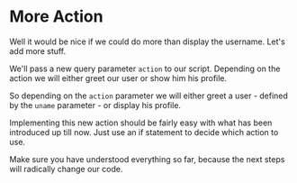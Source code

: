 More Action
===

Well it would be nice if we could do more than display the username. Let's add more stuff.

We'll pass a new query parameter `action` to our script. Depending on the action we will
either greet our user or show him his profile.

So depending on the `action` parameter we will either greet a user - defined by the `uname` parameter - or display his profile.

Implementing this new action should be fairly easy with what has been introduced up till now. Just use
an if statement to decide which action to use. 

Make sure you have understood everything so far, because the next steps will radically change our code.
